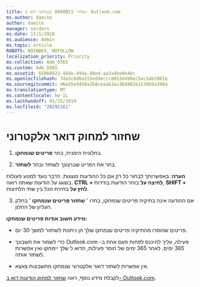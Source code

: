```yaml
---
title: שחזר 8000011 שנמחקו דוא ב- Outlook.com
ms.author: daeite
author: daeite
manager: serdars
ms.date: 11/1/2018
ms.audience: Admin
ms.topic: article
ROBOTS: NOINDEX, NOFOLLOW
localization_priority: Priority
ms.collection: Adm_O365
ms.custom: Adm_O365
ms.assetid: 650b8923-48de-494a-88e4-aa3a4be8e4bc
ms.openlocfilehash: 7da5c6d0a155ed9eccc8053d490ec5ec5de2861e
ms.sourcegitcommit: d6ea5e9458a2b8ceaab3ac4bd483e1130b9a398a
ms.translationtype: MT
ms.contentlocale: he-IL
ms.lasthandoff: 01/15/2019
ms.locfileid: "28292161"
---
```

# <a name="recover-deleted-email"></a>שחזור למחוק דואר אלקטרוני

1. בחלונית הימנית, בחר **פריטים שנמחקו**. 
    
2. בחר את הפריט שברצונך לשחזר ובחר **לשחזר**. 
  
 **הערה**: באפשרותך לבחור כל רק אם כל ההודעות מוצגות. הדבר נועד למנוע פעולות בשוגג על הודעות שאתה רואה. **CTRL + לחיצה על** בוחר הודעות בודדות, **SHIFT + לחץ על** בחירת הכל בין שתי הלחיצות. 
    
3. אם ההודעה אינה בתיקיה פריטים שנמחקו, בחרו ' **שחזור פריטים שנמחקו** ' בחלק העליון של החלון. 
    
 **מידע חשוב אודות פריטים שנמחקו:**
  
- פריטים שהוסרו מהתיקיה פריטים שנמחקו שלך הן ניתנות לשחזור למשך 30 יום.
    
- כדי לשמור את חשבונך Outlook.com פעילה, עליך להיכנס לפחות פעם אחת ב- 365 ימים. לאחר 365 ימים של חוסר פעילות, הדוא ל שלך יימחקו ואין אפשרות לשחזר אותה.
    
- אין אפשרות לשחזר דואר אלקטרוני שנמחקו מחשבונות צאצא.
    
לקבלת מידע נוסף, ראה [שחזור למחוק הודעות דוא ב- Outlook.com](https://go.microsoft.com/fwlink/p/?linkid=873117).
  

